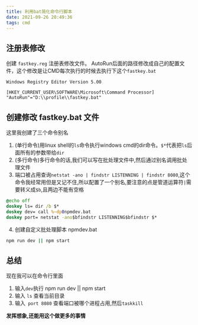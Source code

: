```yaml
---
title: 利用bat简化命令行脚本
date: 2021-09-26 20:49:36
tags: cmd
---
```

## 注册表修改
创建 `fastkey.reg` 注册表修改文件。 AutoRun后面的路径修改成自己的配置文件，这个修改是让CMD每次执行的时候去执行下这个`fastkey.bat`
```reg fastkey.reg
Windows Registry Editor Version 5.00

[HKEY_CURRENT_USER\SOFTWARE\Microsoft\Command Processor]
"AutoRun"="D:\\profile\\fastkey.bat"
```

## 创建修改 fastkey.bat 文件
这里我创建了三个命令别名
1. (单行命令)用linux shell的`ls`命令执行windows cmd的dir命令。`$*`代表把`ls`后面所有的参数带给`dir`
2. (多行命令)多行命令的话,我们可以写在批处理文件中,然后通过别名调用批处理文件
3. 端口被占用查询`netstat -ano | findstr LISTENNING | findstr 8080`,这个命令我经常用但是又记不住,所以配置了一个别名,要注意的点是管道运算符`|`需要转义成`$b`,且两边不能有空格
```bat D:\profile\fastkey.bat
@echo off
doskey ls= dir /b $*
doskey dev= call %~dp0npmdev.bat
doskey port= netstat -ano$bfindstr LISTENNING$bfindstr $*

```
4. 创建自定义批处理脚本 npmdev.bat
```bat D:\profile\npmdev.bat
npm run dev || npm start
```


## 总结
现在我可以在命令行里面
1. 输入` dev `执行 npm run dev || npm start
2. 输入 `ls` 查看当前目录
3. 输入` port 8080` 查看端口被哪个进程占用,然后`taskkill`

**发挥想象,还能用这个做更多的事情**